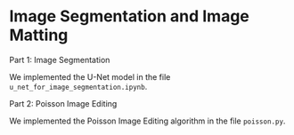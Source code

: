 # Image Segmentation and Image Matting

Part 1: Image Segmentation

We implemented the U-Net model in the file `u_net_for_image_segmentation.ipynb`. 

Part 2: Poisson Image Editing

We implemented the Poisson Image Editing algorithm in the file `poisson.py`.
